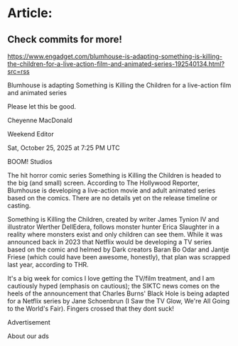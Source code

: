 # Article:

## Check commits for more!
https://www.engadget.com/blumhouse-is-adapting-something-is-killing-the-children-for-a-live-action-film-and-animated-series-192540134.html?src=rss

Blumhouse is adapting Something is Killing the Children for a live-action film and animated series

Please let this be good.

Cheyenne MacDonald

Weekend Editor

Sat, October 25, 2025 at 7:25 PM UTC

BOOM! Studios

The hit horror comic series Something is Killing the Children is headed to the big (and small) screen. According to The Hollywood Reporter, Blumhouse is developing a live-action movie and adult animated series based on the comics. There are no details yet on the release timeline or casting.

Something is Killing the Children, created by writer James Tynion IV and illustrator Werther DellEdera, follows monster hunter Erica Slaughter in a reality where monsters exist and only children can see them. While it was announced back in 2023 that Netflix would be developing a TV series based on the comic and helmed by Dark creators Baran Bo Odar and Jantje Friese (which could have been awesome, honestly), that plan was scrapped last year, according to THR.

It's a big week for comics I love getting the TV/film treatment, and I am cautiously hyped (emphasis on cautious); the SIKTC news comes on the heels of the announcement that Charles Burns' Black Hole is being adapted for a Netflix series by Jane Schoenbrun (I Saw the TV Glow, We're All Going to the World's Fair). Fingers crossed that they dont suck!

Advertisement

About our ads